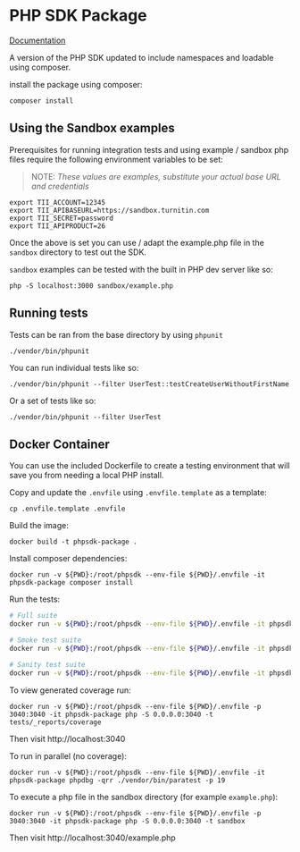 PHP SDK Package
===============

[Documentation](https://ghe.iparadigms.com/pages/Integrations/phpsdk-package)

A version of the PHP SDK updated to include namespaces and loadable using composer.

install the package using composer:

```
composer install
```


Using the Sandbox examples
--------------------------------------------

Prerequisites for running integration tests and using example / sandbox php files
require the following environment variables to be set:

> NOTE: *These values are examples, substitute your actual base URL and credentials*

```
export TII_ACCOUNT=12345
export TII_APIBASEURL=https://sandbox.turnitin.com
export TII_SECRET=password
export TII_APIPRODUCT=26
```

Once the above is set you can use / adapt the example.php file in the `sandbox`
directory to test out the SDK.

`sandbox` examples can be tested with the built in PHP dev server like so:

```
php -S localhost:3000 sandbox/example.php
```

Running tests
-------------

Tests can be ran from the base directory by using `phpunit`

```
./vendor/bin/phpunit
```

You can run individual tests like so:

```
./vendor/bin/phpunit --filter UserTest::testCreateUserWithoutFirstName
```

Or a set of tests like so:

```
./vendor/bin/phpunit --filter UserTest
```

Docker Container
------------

You can use the included Dockerfile to create a testing environment that will save you from needing a local PHP install.

Copy and update the `.envfile` using `.envfile.template` as a template:
```
cp .envfile.template .envfile
```

Build the image:
```
docker build -t phpsdk-package .
```

Install composer dependencies:
```
docker run -v ${PWD}:/root/phpsdk --env-file ${PWD}/.envfile -it phpsdk-package composer install
```

Run the tests:
```bash
# Full suite
docker run -v ${PWD}:/root/phpsdk --env-file ${PWD}/.envfile -it phpsdk-package phpdbg -qrr ./vendor/bin/phpunit

# Smoke test suite
docker run -v ${PWD}:/root/phpsdk --env-file ${PWD}/.envfile -it phpsdk-package phpdbg -qrr ./vendor/bin/phpunit --group smoke

# Sanity test suite
docker run -v ${PWD}:/root/phpsdk --env-file ${PWD}/.envfile -it phpsdk-package phpdbg -qrr ./vendor/bin/phpunit --group sanity
```

To view generated coverage run:
```
docker run -v ${PWD}:/root/phpsdk --env-file ${PWD}/.envfile -p 3040:3040 -it phpsdk-package php -S 0.0.0.0:3040 -t tests/_reports/coverage
```
Then visit http://localhost:3040

To run in parallel (no coverage):
```
docker run -v ${PWD}:/root/phpsdk --env-file ${PWD}/.envfile -it phpsdk-package phpdbg -qrr ./vendor/bin/paratest -p 19
```

To execute a php file in the sandbox directory (for example `example.php`):
```
docker run -v ${PWD}:/root/phpsdk --env-file ${PWD}/.envfile -p 3040:3040 -it phpsdk-package php -S 0.0.0.0:3040 -t sandbox
```
Then visit http://localhost:3040/example.php
